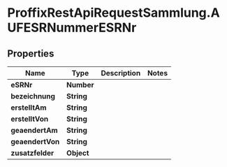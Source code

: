 # ProffixRestApiRequestSammlung.AUFESRNummerESRNr

## Properties
Name | Type | Description | Notes
------------ | ------------- | ------------- | -------------
**eSRNr** | **Number** |  | 
**bezeichnung** | **String** |  | 
**erstelltAm** | **String** |  | 
**erstelltVon** | **String** |  | 
**geaendertAm** | **String** |  | 
**geaendertVon** | **String** |  | 
**zusatzfelder** | **Object** |  | 


